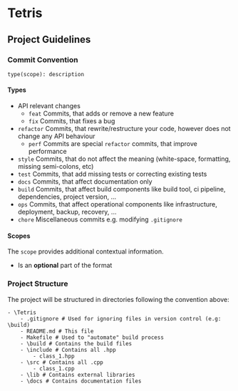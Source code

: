 # Tetris
## Project Guidelines
### Commit Convention
```
type(scope): description
```
#### Types
* API relevant changes
    * `feat` Commits, that adds or remove a new feature
    * `fix` Commits, that fixes a bug
* `refactor` Commits, that rewrite/restructure your code, however does not change any API behaviour
    * `perf` Commits are special `refactor` commits, that improve performance
* `style` Commits, that do not affect the meaning (white-space, formatting, missing semi-colons, etc)
* `test` Commits, that add missing tests or correcting existing tests
* `docs` Commits, that affect documentation only
* `build` Commits, that affect build components like build tool, ci pipeline, dependencies, project version, ...
* `ops` Commits, that affect operational components like infrastructure, deployment, backup, recovery, ...
* `chore` Miscellaneous commits e.g. modifying `.gitignore`

#### Scopes
The `scope` provides additional contextual information.
* Is an **optional** part of the format

### Project Structure
The project will be structured in directories following the convention above:
```
- \Tetris
    - .gitignore # Used for ignoring files in version control (e.g: \build)
    - README.md # This file
    - Makefile # Used to "automate" build process
    - \build # Contains the build files
    - \include # Contains all .hpp 
        - class_1.hpp
    - \src # Contains all .cpp
        - class_1.cpp
    - \lib # Contains external libraries
    - \docs # Contains documentation files
```
